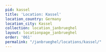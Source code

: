 ```yaml
---
pid: kassel
title: 'Location: Kassel'
location_country: Germany
location_city: Kassel
collection: location_janbrueghel
layout: locationpage_janbrueghel
order: '061'
permalink: "/janbrueghel/locations/kassel/"
---
```


